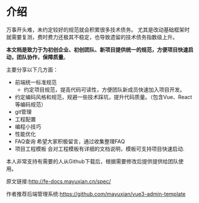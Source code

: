 # 介绍
万事开头难，未约定较好的规范就会积累很多技术债务。
尤其是改动基础框架时就需要复测，费时费力还极其不稳定，也导致遗留的技术债务指数级上升。

**本文档是致力于为初创企业、初创团队、新项目提供统一的规范，方便项目快速启动，团队协作，保障质量**。

主要分享以下几方面：

- 前端统一标准规范
    - 约定项目规范，提高代码可读性，方便团队新成员快速加入项目开发。
- 约定编码风格和规范，规避一些技术踩坑，提升代码质量。（包含Vue、React等编码规范）
- git管理
- 工程配置
- 编程小技巧
- 性能优化
- FAQ查询
  希望大家积极留言，通过收集整理FAQ
- 项目工程模板
  会对工程模板有详细的文档说明，模板可支持项目快速启动.

本人非常支持有需要的人从Github下载后，根据需要修改后提供提供给团队使用。



原文链接:http://fe-docs.mayuxian.cn/spec/

作者推荐后端管理系统:https://github.com/mayuxian/vue3-admin-template